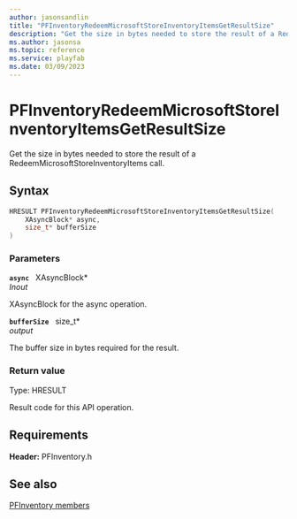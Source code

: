 ```yaml
---
author: jasonsandlin
title: "PFInventoryRedeemMicrosoftStoreInventoryItemsGetResultSize"
description: "Get the size in bytes needed to store the result of a RedeemMicrosoftStoreInventoryItems call."
ms.author: jasonsa
ms.topic: reference
ms.service: playfab
ms.date: 03/09/2023
---
```


# PFInventoryRedeemMicrosoftStoreInventoryItemsGetResultSize  

Get the size in bytes needed to store the result of a RedeemMicrosoftStoreInventoryItems call.  

## Syntax  
  
```cpp
HRESULT PFInventoryRedeemMicrosoftStoreInventoryItemsGetResultSize(  
    XAsyncBlock* async,  
    size_t* bufferSize  
)  
```  
  
### Parameters  
  
**`async`** &nbsp; XAsyncBlock*  
*_Inout_*  
  
XAsyncBlock for the async operation.  
  
**`bufferSize`** &nbsp; size_t*  
*output*  
  
The buffer size in bytes required for the result.  
  
  
### Return value
Type: HRESULT
  
Result code for this API operation.
  
  
## Requirements  
  
**Header:** PFInventory.h
  
## See also  
[PFInventory members](../pfinventory_members.md)  

  
  
